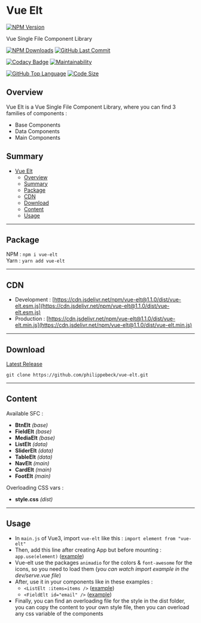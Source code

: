 # Vue Elt

[![NPM Version](https://badgen.net/npm/v/vue-elt)](https://www.npmjs.com/package/vue-elt)

Vue Single File Component Library

[![NPM Downloads](https://badgen.net/npm/dt/vue-elt)](https://www.npmjs.com/package/vue-elt)
[![GitHub Last Commit](https://badgen.net/github/last-commit/philippebeck/vue-elt)](https://github.com/philippebeck/vue-elt/commits/master)

[![Codacy Badge](https://app.codacy.com/project/badge/Grade/4734dc65c4a24319aef25e663ffd1a7e)](https://www.codacy.com/gh/philippebeck/vue-elt/dashboard)
[![Maintainability](https://api.codeclimate.com/v1/badges/5f55590e709b455b7648/maintainability)](https://codeclimate.com/github/philippebeck/vue-elt/maintainability)

[![GitHub Top Language](https://img.shields.io/github/languages/top/philippebeck/vue-elt)](https://github.com/philippebeck/vue-elt)
[![Code Size](https://img.shields.io/github/languages/code-size/philippebeck/vue-elt)](https://github.com/philippebeck/vue-elt/tree/master)

## Overview

Vue Elt is a Vue Single File Component Library, where you can find 3 families of components :
-  Base Components  
-  Data Components  
-  Main Components  

## Summary

- [Vue Elt](#vue-elt)
  - [Overview](#overview)
  - [Summary](#summary)
  - [Package](#package)
  - [CDN](#cdn)
  - [Download](#download)
  - [Content](#content)
  - [Usage](#usage)

---

## Package

NPM : `npm i vue-elt`  
Yarn : `yarn add vue-elt`  

---

## CDN 

-   Development : [https://cdn.jsdelivr.net/npm/vue-elt@1.1.0/dist/vue-elt.esm.js](https://cdn.jsdelivr.net/npm/vue-elt@1.1.0/dist/vue-elt.esm.js)  
-   Production : [https://cdn.jsdelivr.net/npm/vue-elt@1.1.0/dist/vue-elt.min.js](https://cdn.jsdelivr.net/npm/vue-elt@1.1.0/dist/vue-elt.min.js)  

---

## Download

[Latest Release](https://github.com/philippebeck/vue-elt/releases)  

`git clone https://github.com/philippebeck/vue-elt.git`  
  
---

## Content

Available SFC :  
-   **BtnElt** *(base)*  
-   **FieldElt** *(base)*  
-   **MediaElt** *(base)*  
-   **ListElt** *(data)*  
-   **SliderElt** *(data)*  
-   **TableElt** *(data)*  
-   **NavElt** *(main)*  
-   **CardElt** *(main)*  
-   **FootElt** *(main)*  

Overloading CSS vars :  
-   **style.css** *(dist)*  

---

## Usage

-  In `main.js` of Vue3, import `vue-elt` like this : `import element from "vue-elt"`  
-  Then, add this line after creating App but before mounting : `app.use(element)` ([example](https://github.com/philippebeck/vesan/blob/master/src/main.js))  
-  Vue-elt use the packages `animadio` for the colors & `font-awesome` for the icons, so you need to load them (*you can watch import example in the dev/serve.vue file*)  
-  After, use it in your components like in these examples : 
    -  `<ListElt :items=items />` ([example](https://github.com/philippebeck/vesan/blob/master/src/views/HomeView.vue))  
    -  `<FieldElt id="email" />` ([example](https://github.com/philippebeck/vesan/blob/master/src/views/ContactView.vue))  
-  Finally, you can find an overloading file for the style in the dist folder, you can copy the content to your own style file, then you can overload any css variable of the components  
